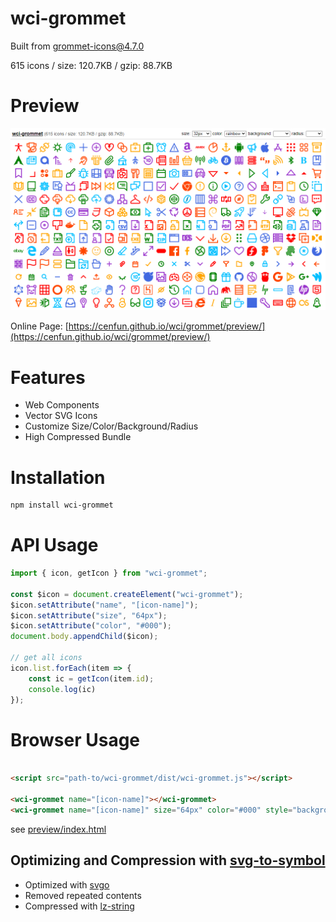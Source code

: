 # wci-grommet
Built from [grommet-icons@4.7.0](https://github.com/FortAwesome/Font-Awesome)  

615 icons / size: 120.7KB / gzip: 88.7KB  



# Preview
![screenshot](preview/screenshot.png)

Online Page: [https://cenfun.github.io/wci/grommet/preview/](https://cenfun.github.io/wci/grommet/preview/)

# Features
* Web Components
* Vector SVG Icons 
* Customize Size/Color/Background/Radius
* High Compressed Bundle
# Installation
```sh
npm install wci-grommet
```
# API Usage
```js
import { icon, getIcon } from "wci-grommet";

const $icon = document.createElement("wci-grommet");
$icon.setAttribute("name", "[icon-name]");
$icon.setAttribute("size", "64px");
$icon.setAttribute("color", "#000");
document.body.appendChild($icon);

// get all icons
icon.list.forEach(item => {
    const ic = getIcon(item.id);
    console.log(ic)
});
```
# Browser Usage
```html

<script src="path-to/wci-grommet/dist/wci-grommet.js"></script>

<wci-grommet name="[icon-name]"></wci-grommet>
<wci-grommet name="[icon-name]" size="64px" color="#000" style="background:#f5f5f5;"></wci-grommet>
```
see [preview/index.html](preview/index.html)

## Optimizing and Compression with [svg-to-symbol](https://github.com/cenfun/svg-to-symbol)
* Optimized with [svgo](https://github.com/svg/svgo)
* Removed repeated contents
* Compressed with [lz-string](https://github.com/pieroxy/lz-string)